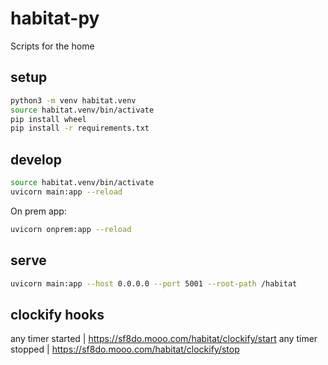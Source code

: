 # habitat-py

Scripts for the home

## setup

```bash
python3 -m venv habitat.venv
source habitat.venv/bin/activate
pip install wheel
pip install -r requirements.txt
```

## develop

```bash
source habitat.venv/bin/activate
uvicorn main:app --reload
```

On prem app:

```bash
uvicorn onprem:app --reload
```

## serve

```bash
uvicorn main:app --host 0.0.0.0 --port 5001 --root-path /habitat
```

## clockify hooks

any timer started | https://sf8do.mooo.com/habitat/clockify/start
any timer stopped | https://sf8do.mooo.com/habitat/clockify/stop
